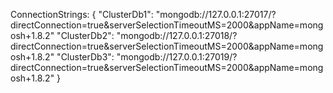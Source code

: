 ConnectionStrings: {
    "ClusterDb1": "mongodb://127.0.0.1:27017/?directConnection=true&serverSelectionTimeoutMS=2000&appName=mongosh+1.8.2"
    "ClusterDb2": "mongodb://127.0.0.1:27018/?directConnection=true&serverSelectionTimeoutMS=2000&appName=mongosh+1.8.2"
    "ClusterDb3": "mongodb://127.0.0.1:27019/?directConnection=true&serverSelectionTimeoutMS=2000&appName=mongosh+1.8.2"
    }
